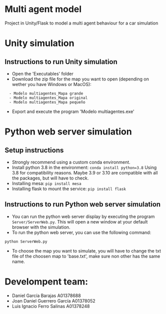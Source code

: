 # Multi agent model

Project in Unity/Flask to model a multi agent behaviour for a car simulation

# Unity simulation
## Instructions to run Unity simulation

- Open the 'Executables' folder
- Download the zip file for the map you want to open (depending on wether you have Windows or MacOS):

```
  - Modelo multiagentes_Mapa grande
  - Modelo multiagentes_Mapa original
  - Modelo multiagentes_Mapa pequeño
```

- Export and execute the program 'Modelo multiagentes.exe'

# Python web server simulation
## Setup instructions

- Strongly recommend using a custom conda environment.
- Install python 3.8 in the environment: ```conda install python=3.8``` Using 3.8 for compatibility reasons. Maybe 3.9 or 3.10 are compatible with all the packages, but will have to check.
- Installing mesa: ```pip install mesa```
- Installing flask to mount the service: ```pip install flask```

## Instructions to run Python web server simulation


- You can run the python web server display by executing the program ```Server/ServerWeb.py```. This will open a new window at your default browser with the simulation.
- To run the python web server, you can use the following command:

```
python ServerWeb.py
```

- To choose the map you want to simulate, you will have to change the txt file of the choosen map to 'base.txt', make sure non other has the same name.

# Develompent team:

- Daniel García Barajas       A01378688
- Joan Daniel Guerrero García A01378052
- Luis Ignacio Ferro Salinas  A01378248
